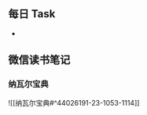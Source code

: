 ## 每日 Task
-
## 微信读书笔记
<!-- start of weread -->

### 纳瓦尔宝典
![[纳瓦尔宝典#^44026191-23-1053-1114]]
<!-- end of weread -->